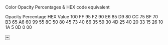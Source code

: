 
Color Opacity Percentages & HEX code equivalent

Opacity Percentage
HEX Value
100
FF
95
F2
90
E6
85
D9
80
CC
75
BF
70
B3
65
A6
60
99
55
8C
50
80
45
73
40
66
35
59
30
4D
25
40
20
33
15
26
10
1A
5
0D
0
00


￼